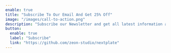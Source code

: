 ```yaml
---
enable: true
title: "Subscribe To Our Email And Get 25% Off"
image: "/images/call-to-action.png"
description: "Subscribe our Newsletter and get all latest information and offers"
button:
  enable: true
  label: "Subscribe"
  link: "https://github.com/zeon-studio/nextplate"
---
```

